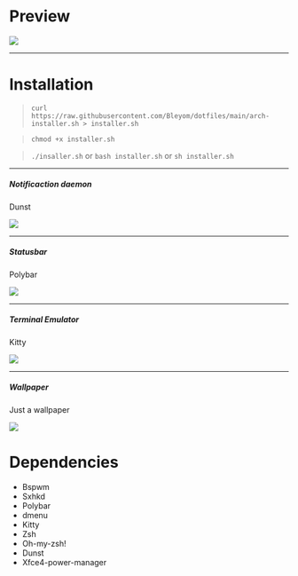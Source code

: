 # Preview

<img src="https://i.imgur.com/K45fwvR.jpg"></img>

-----------------------------------------

# Installation

> ` curl https://raw.githubusercontent.com/Bleyom/dotfiles/main/arch-installer.sh > installer.sh `

> `chmod +x installer.sh`

> `./insaller.sh`
or
`bash installer.sh`
or
`sh installer.sh`

-----------------------------------------

<h5>Notificaction daemon</h5>
<p>Dunst</p>
<img src="https://i.imgur.com/FCCX0gl.png"></img>

-----------------------------------------

<h5>Statusbar</h5>
<p>Polybar</p>
<img src="https://i.imgur.com/Gd6BmBG.png"></img>


-----------------------------------------

<h5>Terminal Emulator</h5>
<p>Kitty</p>
<img src="https://i.imgur.com/saaD1YS.png"></img>

-----------------------------------------

<h5>Wallpaper</h5>
<p>Just a wallpaper</p>
<img src="https://i.imgur.com/jqx2jXM.png"></img>

# Dependencies

- Bspwm <br>
- Sxhkd <br>
- Polybar <br>
- dmenu <br>
- Kitty <br>
- Zsh <br>
- Oh-my-zsh! <br>
- Dunst <br>
- Xfce4-power-manager

